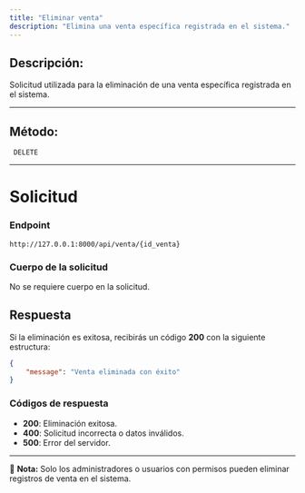 ```yaml
---
title: "Eliminar venta"
description: "Elimina una venta específica registrada en el sistema."
---
```


## Descripción:
Solicitud utilizada para la eliminación de una venta específica registrada en el sistema.

---

## Método: 
```
 DELETE
```
---

# **Solicitud**

### **Endpoint**
```
http://127.0.0.1:8000/api/venta/{id_venta}
```

### **Cuerpo de la solicitud**
No se requiere cuerpo en la solicitud.

## **Respuesta**

Si la eliminación es exitosa, recibirás un código **200** con la siguiente estructura:

```json
{
    "message": "Venta eliminada con éxito"
}
```

### **Códigos de respuesta**
- **200**: Eliminación exitosa.
- **400**: Solicitud incorrecta o datos inválidos.
- **500**: Error del servidor.

---

📄 **Nota:** Solo los administradores o usuarios con permisos pueden eliminar registros de venta en el sistema.


